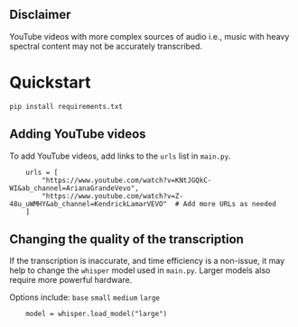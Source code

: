 ## Disclaimer
YouTube videos with more complex sources of audio i.e., music with heavy spectral content may not be accurately transcribed.


# Quickstart

`pip install requirements.txt`

## Adding YouTube videos

To add YouTube videos, add links to the `urls` list in `main.py`.

```
    urls = [
        "https://www.youtube.com/watch?v=KNtJGQkC-WI&ab_channel=ArianaGrandeVevo",
        "https://www.youtube.com/watch?v=Z-48u_uWMHY&ab_channel=KendrickLamarVEVO"  # Add more URLs as needed
    ]
```



## Changing the quality of the transcription

If the transcription is inaccurate, and time efficiency is a non-issue, it may help to change the `whisper` model used in `main.py`. Larger models also require more powerful hardware.

Options include:
`base` `small` `medium` `large`

```
    model = whisper.load_model("large")
```
